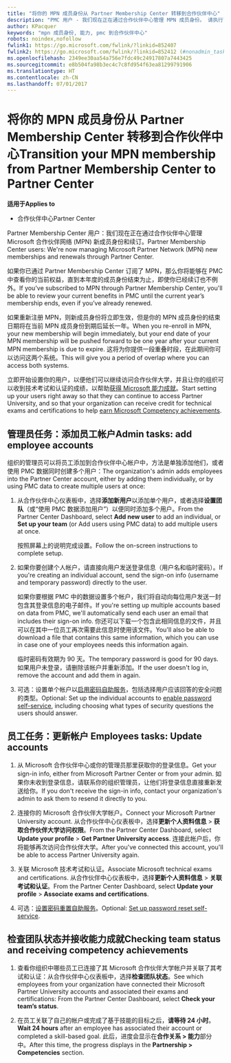```yaml
---
title: "将你的 MPN 成员身份从 Partner Membership Center 转移到合作伙伴中心"
description: "PMC 用户 - 我们现在正在通过合作伙伴中心管理 MPN 成员身份。 请执行下列操作。"
author: KPacquer
keywords: "mpn 成员身份, 能力, pmc 到合作伙伴中心"
robots: noindex,nofollow
fwlink1: https://go.microsoft.com/fwlink/?linkid=852407
fwlink2: https://go.microsoft.com/fwlink/?linkid=852412 (#nonadmin_tasks)
ms.openlocfilehash: 2349ee30aa54a756e7fdc49c24917807a7443425
ms.sourcegitcommit: e8b504fa98b3ec4c7c8fd954f63ea81299791906
ms.translationtype: HT
ms.contentlocale: zh-CN
ms.lasthandoff: 07/01/2017
---
```

# <a name="transition-your-mpn-membership-from-partner-membership-center-to-partner-center"></a><span data-ttu-id="8fc03-105">将你的 MPN 成员身份从 Partner Membership Center 转移到合作伙伴中心</span><span class="sxs-lookup"><span data-stu-id="8fc03-105">Transition your MPN membership from Partner Membership Center to Partner Center</span></span>

**<span data-ttu-id="8fc03-106">适用于</span><span class="sxs-lookup"><span data-stu-id="8fc03-106">Applies to</span></span>**
-  <span data-ttu-id="8fc03-107">合作伙伴中心</span><span class="sxs-lookup"><span data-stu-id="8fc03-107">Partner Center</span></span>

<span data-ttu-id="8fc03-108">Partner Membership Center 用户：我们现在正在通过合作伙伴中心管理 Microsoft 合作伙伴网络 (MPN) 新成员身份和续订。</span><span class="sxs-lookup"><span data-stu-id="8fc03-108">Partner Membership Center users: We're now managing Microsoft Partner Network (MPN) new memberships and renewals through Partner Center.</span></span>  

<span data-ttu-id="8fc03-109">如果你已通过 Partner Membership Center 订阅了 MPN，那么你将能够在 PMC 中查看你的当前权益，直到本年度的成员身份结束为止，即使你已经续订也不例外。</span><span class="sxs-lookup"><span data-stu-id="8fc03-109">If you've subscribed to MPN through Partner Membership Center, you'll be able to review your current benefits in PMC until the current year’s membership ends, even if you’ve already renewed.</span></span> 

<span data-ttu-id="8fc03-110">如果重新注册 MPN，则新成员身份将立即生效，但是你的 MPN 成员身份的结束日期将在当前 MPN 成员身份到期后延长一年。</span><span class="sxs-lookup"><span data-stu-id="8fc03-110">When you re-enroll in MPN, your new membership will begin immediately, but your end date of your MPN membership will be pushed forward to be one year after your current MPN membership is due to expire.</span></span> <span data-ttu-id="8fc03-111">这将为你提供一段重叠时段，在此期间你可以访问这两个系统。</span><span class="sxs-lookup"><span data-stu-id="8fc03-111">This will give you a period of overlap where you can access both systems.</span></span>

<span data-ttu-id="8fc03-112">立即开始设置你的用户，以便他们可以继续访问合作伙伴大学，并且让你的组织可以收到技术考试和认证的成绩，以帮助[获得 Microsoft 能力成就](competencies.md)。</span><span class="sxs-lookup"><span data-stu-id="8fc03-112">Start setting up your users right away so that they can continue to access Partner University, and so that your organization can receive credit for technical exams and certifications to help [earn Microsoft Competency achievements](competencies.md).</span></span> 

## <a name="admin-tasks-add-employee-accounts"></a><span data-ttu-id="8fc03-113">管理员任务：添加员工帐户</span><span class="sxs-lookup"><span data-stu-id="8fc03-113">Admin tasks: add employee accounts</span></span>

<span data-ttu-id="8fc03-114">组织的管理员可以将员工添加到合作伙伴中心帐户中，方法是单独添加他们，或者使用 PMC 数据同时创建多个用户：</span><span class="sxs-lookup"><span data-stu-id="8fc03-114">The organization's admin adds employees into the Partner Center account, either by adding them individually, or by using PMC data to create multiple users at once:</span></span>

1.  <span data-ttu-id="8fc03-115">从合作伙伴中心仪表板中，选择**添加新用户**以添加单个用户，或者选择**设置团队**（或“使用 PMC 数据添加用户”）以便同时添加多个用户。</span><span class="sxs-lookup"><span data-stu-id="8fc03-115">From the Partner Center Dashboard, select **Add new user** to add an individual, or **Set up your team** (or Add users using PMC data) to add multiple users at once.</span></span>
    
    <span data-ttu-id="8fc03-116">按照屏幕上的说明完成设置。</span><span class="sxs-lookup"><span data-stu-id="8fc03-116">Follow the on-screen instructions to complete setup.</span></span>

2.  <span data-ttu-id="8fc03-117">如果你要创建个人帐户，请直接向用户发送登录信息（用户名和临时密码）。</span><span class="sxs-lookup"><span data-stu-id="8fc03-117">If you're creating an individual account, send the sign-on info (username and temporary password) directly to the user.</span></span>

    <span data-ttu-id="8fc03-118">如果你要根据 PMC 中的数据设置多个帐户，我们将自动向每位用户发送一封包含其登录信息的电子邮件。</span><span class="sxs-lookup"><span data-stu-id="8fc03-118">If you're setting up multiple accounts based on data from PMC, we'll automatically send each user an email that includes their sign-on info.</span></span> <span data-ttu-id="8fc03-119">你还可以下载一个包含此相同信息的文件，并且可以在其中一位员工再次需要此信息时使用该文件。</span><span class="sxs-lookup"><span data-stu-id="8fc03-119">You'll also be able to download a file that contains this same information, which you can use in case one of your employees needs this information again.</span></span>

    <span data-ttu-id="8fc03-120">临时密码有效期为 90 天。</span><span class="sxs-lookup"><span data-stu-id="8fc03-120">The temporary password is good for 90 days.</span></span> <span data-ttu-id="8fc03-121">如果用户未登录，请删除该帐户并重新添加。</span><span class="sxs-lookup"><span data-stu-id="8fc03-121">If the user doesn't log in, remove the account and add them in again.</span></span>

3.  <span data-ttu-id="8fc03-122">可选：设置单个帐户以[启用密码自助服务](https://docs.microsoft.com/azure/active-directory/active-directory-passwords-getting-started)，包括选择用户应该回答的安全问题的类型。</span><span class="sxs-lookup"><span data-stu-id="8fc03-122">Optional: Set up the individual accounts to [enable password self-service](https://docs.microsoft.com/azure/active-directory/active-directory-passwords-getting-started), including choosing what types of security questions the users should answer.</span></span> 

## <span data-ttu-id="8fc03-123"><a href="" id="nonadmin_tasks"></a>员工任务：更新帐户</span><span class="sxs-lookup"><span data-stu-id="8fc03-123"><a href="" id="nonadmin_tasks"></a> Employees tasks: Update accounts</span></span>

1.  <span data-ttu-id="8fc03-124">从 Microsoft 合作伙伴中心或你的管理员那里获取你的登录信息。</span><span class="sxs-lookup"><span data-stu-id="8fc03-124">Get your sign-in info, either from Microsoft Partner Center or from your admin.</span></span> <span data-ttu-id="8fc03-125">如果你未收到登录信息，请联系你的组织管理员，让他们将登录信息直接重新发送给你。</span><span class="sxs-lookup"><span data-stu-id="8fc03-125">If you don't receive the sign-in info, contact your organization's admin to ask them to resend it directly to you.</span></span> 

2.  <span data-ttu-id="8fc03-126">连接你的 Microsoft 合作伙伴大学帐户。</span><span class="sxs-lookup"><span data-stu-id="8fc03-126">Connect your Microsoft Partner University account.</span></span> <span data-ttu-id="8fc03-127">从合作伙伴中心仪表板中，选择**更新个人资料信息** > **获取合作伙伴大学访问权限**。</span><span class="sxs-lookup"><span data-stu-id="8fc03-127">From the Partner Center Dashboard, select **Update your profile** > **Get Partner University access**.</span></span>  <span data-ttu-id="8fc03-128">连接此帐户后，你将能够再次访问合作伙伴大学。</span><span class="sxs-lookup"><span data-stu-id="8fc03-128">After you've connected this account, you'll be able to access Partner University again.</span></span>

3.  <span data-ttu-id="8fc03-129">关联 Microsoft 技术考试和认证。</span><span class="sxs-lookup"><span data-stu-id="8fc03-129">Associate Microsoft technical exams and certifications.</span></span> <span data-ttu-id="8fc03-130">从合作伙伴中心仪表板中，选择**更新个人资料信息** > **关联考试和认证**。</span><span class="sxs-lookup"><span data-stu-id="8fc03-130">From the Partner Center Dashboard, select **Update your profile** > **Associate exams and certifications**.</span></span> 

4.  <span data-ttu-id="8fc03-131">可选：[设置密码重置自助服务](https://docs.microsoft.com/en-us/azure/active-directory/active-directory-passwords-update-your-own-password)。</span><span class="sxs-lookup"><span data-stu-id="8fc03-131">Optional: [Set up password reset self-service](https://docs.microsoft.com/en-us/azure/active-directory/active-directory-passwords-update-your-own-password).</span></span>

## <a name="checking-team-status-and-receiving-competency-achievements"></a><span data-ttu-id="8fc03-132">检查团队状态并接收能力成就</span><span class="sxs-lookup"><span data-stu-id="8fc03-132">Checking team status and receiving competency achievements</span></span>

1.  <span data-ttu-id="8fc03-133">查看你组织中哪些员工已连接了其 Microsoft 合作伙伴大学帐户并关联了其考试和认证：从合作伙伴中心仪表板中，选择**检查团队状态**。</span><span class="sxs-lookup"><span data-stu-id="8fc03-133">See which employees from your organization have connected their Microsoft Partner University accounts and associated their exams and certifications: From the Partner Center Dashboard, select **Check your team’s status**.</span></span>

2.  <span data-ttu-id="8fc03-134">在员工关联了自己的帐户或完成了基于技能的目标之后，**请等待 24 小时**。</span><span class="sxs-lookup"><span data-stu-id="8fc03-134">**Wait 24 hours** after an employee has associated their account or completed a skill-based goal.</span></span> <span data-ttu-id="8fc03-135">此后，进度会显示在**合作关系 > 能力**部分中。</span><span class="sxs-lookup"><span data-stu-id="8fc03-135">After this time, the progress displays in the  **Partnership > Competencies** section.</span></span>
